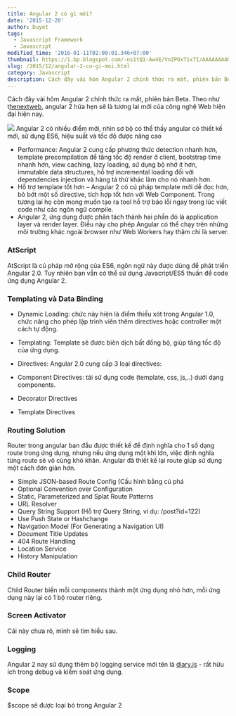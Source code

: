 ```yaml
---
title: Angular 2 có gì mới?
date: '2015-12-20'
author: Duyet
tags:
  - Javascript Framework
  - Javascript
modified_time: '2016-01-11T02:00:01.346+07:00'
thumbnail: https://1.bp.blogspot.com/-ns1tQ1-Aw4E/VnZPOxT1x7I/AAAAAAAAMGI/0am16xApXRU/s1600/angularjs_logo.svg_-650x401.png
slug: /2015/12/angular-2-co-gi-moi.html
category: Javascript
description: Cách đây vài hôm Angular 2 chính thức ra mắt, phiên bản Beta
---
```


Cách đây vài hôm Angular 2 chính thức ra mắt, phiên bản Beta. Theo như t[henextweb](http://thenextweb.com/dd/2015/12/16/angular-2-hits-beta-and-its-a-big-deal-for-the-future-of-the-web/), angular 2 hứa hẹn sẽ là tương lai mới của công nghệ Web hiện đại hiện nay.

![](https://1.bp.blogspot.com/-ns1tQ1-Aw4E/VnZPOxT1x7I/AAAAAAAAMGI/0am16xApXRU/s1600/angularjs_logo.svg_-650x401.png)
Angular 2 có nhiều điểm mới, nhìn sơ bộ có thể thấy angular có thiết kế mới, sử dụng ES6, hiệu suất và tốc độ được nâng cao

- Performance: Angular 2 cung cấp phương thức detection nhanh hơn, template precompilation để tăng tốc độ render ở client, bootstrap time nhanh hơn, view caching, lazy loading, sử dụng bộ nhớ ít hơn, immutable data structures, hỗ trợ incremental loading đối với dependencies injection và hàng tá thứ khác làm cho nó nhanh hơn.
- Hỗ trợ template tốt hơn – Angular 2 có cú pháp template mới dễ đọc hơn, bỏ bớt một số directive, tích hợp tốt hơn với Web Component. Trong tương lai họ còn mong muốn tạo ra tool hỗ trợ báo lỗi ngay trong lúc viết code như các ngôn ngữ compile.
- Angular 2, ứng dụng được phân tách thành hai phần đó là application layer và render layer. Điều này cho phép Angular có thể chạy trên những môi trường khác ngoài browser như Web Workers hay thậm chí là server.

### AtScript

AtScript là cú pháp mở rộng của ES6, ngôn ngữ này được dùng để phát triển Angular 2.0. Tuy nhiên bạn vẫn có thể sử dụng Javacript/ES5 thuần để code ứng dụng Angular 2.

### Templating và Data Binding

- Dynamic Loading: chức này hiện là điểm thiếu xót trong Angular 1.0, chức năng cho phép lập trình viên thêm directives hoặc controller một cách tự động.
- Templating: Template sẽ đươc biên dịch bất đồng bộ, giúp tăng tốc độ của ứng dụng.
- Directives: Angular 2.0 cung cấp 3 loại directives:

- Component Directives: tái sử dụng code (template, css, js,..) dưới dạng components.
- Decorator Directives
- Template Directives

### Routing Solution

Router trong angular ban đầu được thiết kế để định nghĩa cho 1 số dạng route trong ứng dụng, nhưng nếu ứng dụng một khi lớn, việc định nghĩa từng route sẽ vô cùng khó khăn. Angular đã thiết kế lại route giúp sử dụng một cách đơn giản hơn.

- Simple JSON-based Route Config (Cấu hình bằng cú phá
- Optional Convention over Configuration
- Static, Parameterized and Splat Route Patterns
- URL Resolver
- Query String Support (Hỗ trợ Query String, ví dụ: /post?id=122)
- Use Push State or Hashchange
- Navigation Model (For Generating a Navigation UI)
- Document Title Updates
- 404 Route Handling
- Location Service
- History Manipulation

### Child Router

Child Router biến mỗi components thành một ứng dụng nhỏ hơn, mỗi ứng dụng này lại có 1 bộ router riêng.

### Screen Activator

Cái này chưa rõ, mình sẽ tìm hiểu sau.

### Logging

Angular 2 nay sử dụng thêm bộ logging service mới tên là [diary.js](https://github.com/angular/diary.js/tree/master) - rất hữu ích trong debug và kiểm soát ứng dụng.

### Scope

$scope sẽ được loại bỏ trong Angular 2
